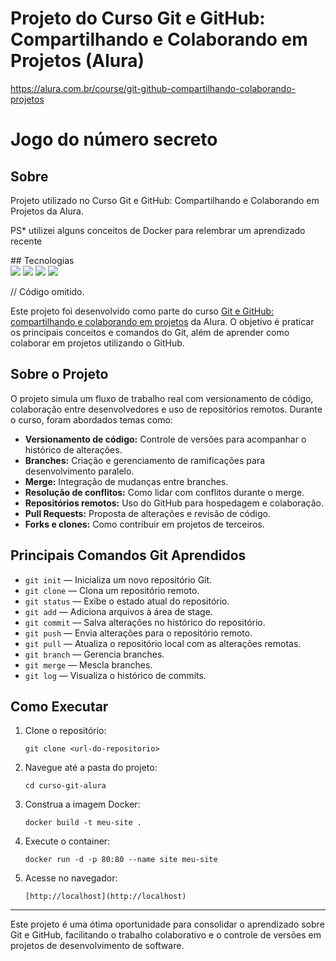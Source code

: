 # Projeto do Curso Git e GitHub: Compartilhando e Colaborando em Projetos (Alura)
https://alura.com.br/course/git-github-compartilhando-colaborando-projetos

<h1>Jogo do número secreto</h1>

<h2> Sobre</h2>
<p>Projeto utilizado no Curso Git e GitHub: Compartilhando e Colaborando em Projetos da Alura.</p>
<p>PS* utilizei alguns conceitos de Docker para relembrar um aprendizado recente</p>
## Tecnologias
<div>
  <img src="https://img.shields.io/badge/HTML-239120?style=for-the-badge&logo=html5&logoColor=white">
  <img src="https://img.shields.io/badge/CSS-239120?&style=for-the-badge&logo=css3&logoColor=white">
  <img src="https://img.shields.io/badge/JavaScript-F7DF1E?style=for-the-badge&logo=javascript&logoColor=black">
  <img src="https://img.shields.io/badge/Docker-2496ED?style=for-the-badge&logo=docker&logoColor=white">
</div>

// Código omitido. 


Este projeto foi desenvolvido como parte do curso [Git e GitHub: compartilhando e colaborando em projetos](https://alura.com.br/course/git-github-compartilhando-colaborando-projetos) da Alura. O objetivo é praticar os principais conceitos e comandos do Git, além de aprender como colaborar em projetos utilizando o GitHub.

## Sobre o Projeto

O projeto simula um fluxo de trabalho real com versionamento de código, colaboração entre desenvolvedores e uso de repositórios remotos. Durante o curso, foram abordados temas como:

- **Versionamento de código:** Controle de versões para acompanhar o histórico de alterações.
- **Branches:** Criação e gerenciamento de ramificações para desenvolvimento paralelo.
- **Merge:** Integração de mudanças entre branches.
- **Resolução de conflitos:** Como lidar com conflitos durante o merge.
- **Repositórios remotos:** Uso do GitHub para hospedagem e colaboração.
- **Pull Requests:** Proposta de alterações e revisão de código.
- **Forks e clones:** Como contribuir em projetos de terceiros.

## Principais Comandos Git Aprendidos

- `git init` — Inicializa um novo repositório Git.
- `git clone` — Clona um repositório remoto.
- `git status` — Exibe o estado atual do repositório.
- `git add` — Adiciona arquivos à área de stage.
- `git commit` — Salva alterações no histórico do repositório.
- `git push` — Envia alterações para o repositório remoto.
- `git pull` — Atualiza o repositório local com as alterações remotas.
- `git branch` — Gerencia branches.
- `git merge` — Mescla branches.
- `git log` — Visualiza o histórico de commits.

## Como Executar

1. Clone o repositório:
   ```
   git clone <url-do-repositorio>
   ```
2. Navegue até a pasta do projeto:
   ```
   cd curso-git-alura
   ```
3. Construa a imagem Docker:
   ```
   docker build -t meu-site .
   ```
4. Execute o container:
   ```
   docker run -d -p 80:80 --name site meu-site
   ```
5. Acesse no navegador:
   ```
   [http://localhost](http://localhost)
   ```


---

Este projeto é uma ótima oportunidade para consolidar o aprendizado sobre Git e GitHub, facilitando o trabalho colaborativo e o controle de versões em projetos de desenvolvimento de software.
